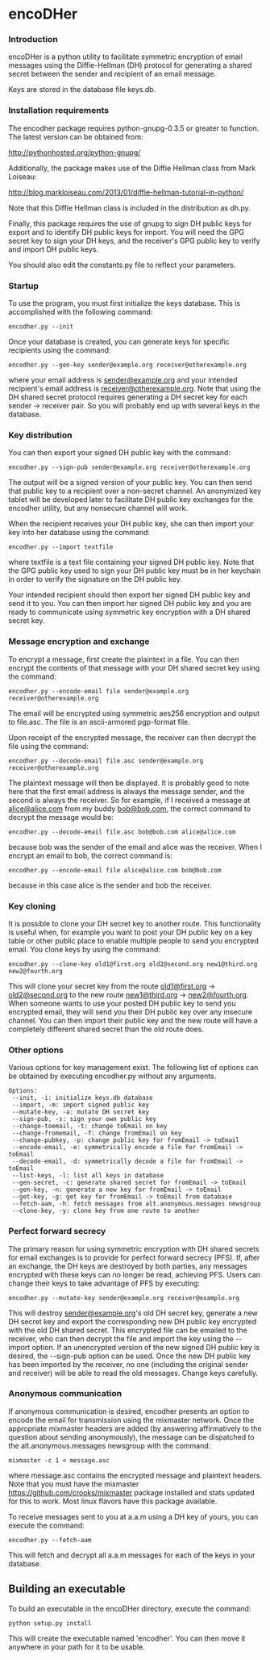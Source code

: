 encoDHer
===

### Introduction

encoDHer is a python utility to facilitate symmetric encryption of email
messages using the Diffie-Hellman (DH) protocol for generating a shared
secret between the sender and recipient of an email message.

Keys are stored in the database file keys.db.

### Installation requirements

The encodher package requires python-gnupg-0.3.5 or greater to function.
The latest version can be obtained from:

http://pythonhosted.org/python-gnupg/

Additionally, the package makes use of the Diffie Hellman class
from Mark Loiseau:

http://blog.markloiseau.com/2013/01/diffie-hellman-tutorial-in-python/

Note that this Diffie Hellman class is included in the distribution
as dh.py.

Finally, this package requires the use of gnupg to sign DH public keys for
export and to identify DH public keys for import. You will need the
GPG secret key to sign your DH keys, and the receiver's GPG public key to
verify and import DH public keys.

You should also edit the constants.py file to reflect your parameters.

### Startup

To use the program, you must first initialize the keys database.  This is
accomplished with the following command:

    encodher.py --init

Once your database is created, you can generate keys for specific recipients
using the command:

    encodher.py --gen-key sender@example.org receiver@otherexample.org

where your email address is sender@example.org and your intended recipient's
email address is receiver@otherexample.org. Note that using the DH shared
secret protocol requires generating a DH secret key for each sender -> receiver
pair.  So you will probably end up with several keys in the database.

### Key distribution

You can then export your signed DH public key with the command:

    encodher.py --sign-pub sender@example.org receiver@otherexample.org

The output will be a signed version of your public key.  You can then
send that public key to a recipient over a non-secret channel.  An
anonymized key tablet will be developed later to facilitate DH public key
exchanges for the encodher utility, but any nonsecure channel will work.

When the recipient receives your DH public key, she can then import your
key into her database using the command:

    encodher.py --import textfile

where textfile is a text file containing your signed DH public key. Note
that the GPG public key used to sign your DH public key must be in her
keychain in order to verify the signature on the DH public key.

Your intended recipient should then export her signed DH public key and
send it to you.  You can then import her signed DH public key and you
are ready to communicate using symmetric key encryption with a DH shared
secret key.

### Message encryption and exchange

To encrypt a message, first create the plaintext in a file.  You can
then encrypt the contents of that message with your DH shared secret
key using the command:

    encodher.py --encode-email file sender@example.org receiver@otherexample.org

The email will be encrypted using symmetric aes256 encryption and output
to file.asc.  The file is an ascii-armored pgp-format file.

Upon receipt of the encrypted message, the receiver can then decrypt the
file using the command:

    encodher.py --decode-email file.asc sender@example.org receiver@otherexample.org

The plaintext message will then be displayed.  It is probably good to note
here that the first email address is always the message sender, and the second
is always the receiver.  So for example, if I received a message at
alice@alice.com from my buddy bob@bob.com, the correct command to decrypt the
message would be:

    encodher.py --decode-email file.asc bob@bob.com alice@alice.com

because bob was the sender of the email and alice was the receiver.  When I
encrypt an email to bob, the correct command is:

    encodher.py --encode-email file alice@alice.com bob@bob.com

because in this case alice is the sender and bob the receiver.

### Key cloning

It is possible to clone your DH secret key to another route. This functionality
is useful when, for example you want to post your DH public key on a
key table or other public place to enable multiple people to send you
encrypted email.  You clone keys by using the command:

    encodher.py --clone-key old1@first.org old2@second.org new1@third.org new2@fourth.org

This will clone your secret key from the route old1@first.org -> old2@second.org
to the new route new1@third.org -> new2@fourth.org.  When someone wants
to use your posted DH public key to send you encrypted email, they will send
you their DH public key over any insecure channel.  You can then import their
public key and the new route will have a completely different shared secret
than the old route does.

### Other options

Various options for key management exist.  The following list of options
can be obtained by executing encodher.py without any arguments.

    Options:
     --init, -i: initialize keys.db database
     --import, -m: import signed public key
     --mutate-key, -a: mutate DH secret key
     --sign-pub, -s: sign your own public key
     --change-toemail, -t: change toEmail on key
     --change-fromemail, -f: change fromEmail on key
     --change-pubkey, -p: change public key for fromEmail -> toEmail
     --encode-email, -e: symmetrically encode a file for fromEmail -> toEmail
     --decode-email, -d: symmetrically decode a file for fromEmail -> toEmail
     --list-keys, -l: list all keys in database
     --gen-secret, -c: generate shared secret for fromEmail -> toEmail
     --gen-key, -n: generate a new key for fromEmail -> toEmail
     --get-key, -g: get key for fromEmail -> toEmail from database
     --fetch-aam, -h: fetch messages from alt.anonymous.messages newsgroup
     --clone-key, -y: clone key from one route to another

### Perfect forward secrecy

The primary reason for using symmetric encryption with DH shared secrets
for email exchanges is to provide for perfect forward secrecy (PFS).  If, after
an exchange, the DH keys are destroyed by both parties, any messages
encrypted with these keys can no longer be read, achieving PFS. Users can
change their keys to take advantage of PFS by executing:

    encodher.py --mutate-key sender@example.org receiver@example.org

This will destroy sender@example.org's old DH secret key, generate a new
DH secret key and export the corresponding new DH public key encrypted with the
old DH shared secret.  This encrypted file can be emailed to the receiver,
who can then decrypt the file and import the key using the --import option.
If an unencrypted version of the new signed DH public key is desired,
the --sign-pub option can be used. Once the new DH public key has been
imported by the receiver, no one (including the original sender and receiver)
will be able to read the old messages. Change keys carefully.

### Anonymous communication

If anonymous communication is desired, encodher presents an option to encode
the email for transmission using the mixmaster network.  Once the appropriate
mixmaster headers are added (by answering affirmatively to the question about
sending anonymously), the message can be dispatched to the
alt.anonymous.messages newsgroup with the command:

    mixmaster -c 1 < message.asc

where message.asc contains the encrypted message and plaintext headers. Note
that you must have the mixmaster https://github.com/crooks/mixmaster package
installed and stats updated for this to work. Most linux flavors have this
package available.

To receive messages sent to you at a.a.m using a DH key of yours, you can
execute the command:

    encodher.py --fetch-aam

This will fetch and decrypt all a.a.m messages for each of the keys in your
database.

## Building an executable

To build an executable in the encoDHer directory, execute the command:

    python setup.py install

This will create the executable named 'encodher'. You can then move it anywhere
in your path for it to be usable.
